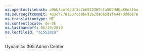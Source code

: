 ```yaml
---
ms.openlocfilehash: a9bbfaefdadf1e7b6972387cfa502ddba89e3fba
ms.sourcegitcommit: 483c777a1537ccab6a2a2da6a5d1fe4470dd0e7e
ms.translationtype: MT
ms.contentlocale: de-DE
ms.lasthandoff: 06/19/2019
ms.locfileid: "61552018"
---
```

Dynamics 365 Admin Center
